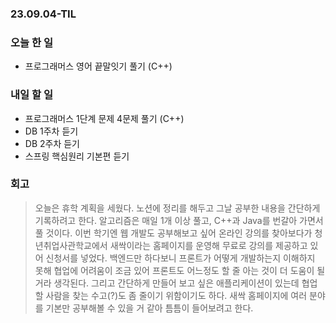 ### 23.09.04-TIL
### 오늘 한 일
- 프로그래머스 영어 끝말잇기 풀기 (C++)

### 내일 할 일
- 프로그래머스 1단계 문제 4문제 풀기 (C++)
- DB 1주차 듣기
- DB 2주차 듣기
- 스프링 핵심원리 기본편 듣기

### 회고
> 오늘은 휴학 계획을 세웠다. 노션에 정리를 해두고 그날 공부한 내용을 간단하게 기록하려고 한다. 알고리즘은 매일 1개 이상 풀고, C++과 Java를 번갈아 가면서 풀 것이다.
> 이번 학기엔 웹 개발도 공부해보고 싶어 온라인 강의를 찾아보다가 청년취업사관학교에서 새싹이라는 홈페이지를 운영해 무료로 강의를 제공하고 있어 신청서를 넣었다. 백엔드만 하다보니 프론트가 어떻게 개발하는지 이해하지 못해 협업에 어려움이 조금 있어 프론트도 어느정도 할 줄 아는 것이 더 도움이 될거라 생각된다.
> 그리고 간단하게 만들어 보고 싶은 애플리케이션이 있는데 협업할 사람을 찾는 수고(?)도 좀 줄이기 위함이기도 하다. 새싹 홈페이지에 여러 분야를 기본만 공부해볼 수 있을 거 같아 틈틈이 들어보려고 한다. 
